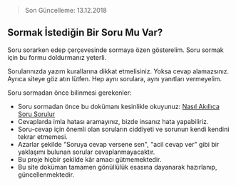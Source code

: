 > Son Güncelleme: 13.12.2018

## Sormak İstediğin Bir Soru Mu Var?

Soru sorarken edep çerçevesinde sormaya özen gösterelim. Soru sormak için bu formu doldurmanız yeterli.

Sorularınızda yazım kurallarına dikkat etmelisiniz. Yoksa cevap alamazsınız. Ayrıca siteye göz atın lütfen. Hep aynı sorulara, aynı yanıtları vermeyelim.

Soru sormadan önce bilinmesi gerekenler:
* Soru sormadan önce bu dokümanı kesinlikle okuyunuz: [Nasıl Akıllıca Soru Sorulur](http://docs.comu.edu.tr/howto/smart-questions.html)
* Cevaplarda imla hatası aramayınız, bizde insanız hata yapabiliriz.
* Soru-cevap için önemli olan soruların ciddiyeti ve sorunun kendi kendini tekrar etmemesi.
* Azarlar şekilde "Soruya cevap versene sen", "acil cevap ver" gibi bir yaklaşımı bulunan sorular cevaplanmayacaktır.
* Bu proje hiçbir şekilde kâr amacı gütmemektedir.
* Bu site doküman tamamen gönüllülük esasına dayanarak hazırlanıp, güncellenmektedir.
